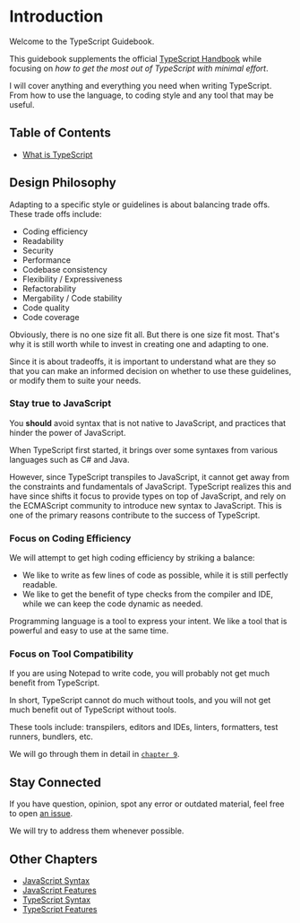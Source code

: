 # Introduction

Welcome to the TypeScript Guidebook.

This guidebook supplements the official [TypeScript Handbook](http://www.typescriptlang.org/docs/handbook/basic-types.html) while focusing on *how to get the most out of TypeScript with minimal effort*.

I will cover anything and everything you need when writing TypeScript.
From how to use the language, to coding style and any tool that may be useful.

## Table of Contents

- [What is TypeScript](what-is-typescript.md)

## Design Philosophy

Adapting to a specific style or guidelines is about balancing trade offs.
These trade offs include:

- Coding efficiency
- Readability
- Security
- Performance
- Codebase consistency
- Flexibility / Expressiveness
- Refactorability
- Mergability / Code stability
- Code quality
- Code coverage

Obviously, there is no one size fit all.
But there is one size fit most.
That's why it is still worth while to invest in creating one and adapting to one.

Since it is about tradeoffs,
it is important to understand what are they so that you can make an informed decision on whether to use these guidelines,
or modify them to suite your needs.

### Stay true to JavaScript

You **should** avoid syntax that is not native to JavaScript,
and practices that hinder the power of JavaScript.

When TypeScript first started,
it brings over some syntaxes from various languages such as C# and Java.

However, since TypeScript transpiles to JavaScript,
it cannot get away from the constraints and fundamentals of JavaScript.
TypeScript realizes this and have since shifts it focus to provide types on top of JavaScript,
and rely on the ECMAScript community to introduce new syntax to JavaScript.
This is one of the primary reasons contribute to the success of TypeScript.

### Focus on Coding Efficiency

We will attempt to get high coding efficiency by striking a balance:

- We like to write as few lines of code as possible, while it is still perfectly readable.
- We like to get the benefit of type checks from the compiler and IDE, while we can keep the code dynamic as needed.

Programming language is a tool to express your intent.
We like a tool that is powerful and easy to use at the same time.

### Focus on Tool Compatibility

If you are using Notepad to write code,
you will probably not get much benefit from TypeScript.

In short, TypeScript cannot do much without tools,
and you will not get much benefit out of TypeScript without tools.

These tools include: transpilers, editors and IDEs, linters, formatters, test runners, bundlers, etc.

We will go through them in detail in [`chapter 9`](/pages/09-tooling/README.md).

## Stay Connected

If you have question, opinion, spot any error or outdated material, feel free to open [an issue](https://github.com/unional/typescript-guidebook/issues).

We will try to address them whenever possible.

## Other Chapters

- [JavaScript Syntax](/pages/02-javascript-syntax/README.md)
- [JavaScript Features](/pages/03-javascript-features/README.md)
- [TypeScript Syntax](/pages/04-typescript-syntax/README.md)
- [TypeScript Features](/pages/05-typescript-features/README.md)
